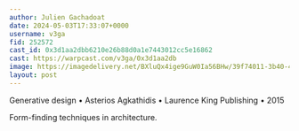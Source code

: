 ```yaml
---
author: Julien Gachadoat
date: 2024-05-03T17:33:07+0000
username: v3ga
fid: 252572
cast_id: 0x3d1aa2dbb6210e26b88d0a1e7443012cc5e16862
cast: https://warpcast.com/v3ga/0x3d1aa2db
image: https://imagedelivery.net/BXluQx4ige9GuW0Ia56BHw/39f74011-3b40-496f-d8c2-d6964c9db200/original
layout: post
---
```

Generative design • Asterios Agkathidis • Laurence King Publishing • 2015  
  
Form-finding techniques in architecture.  

<img src='https://imagedelivery.net/BXluQx4ige9GuW0Ia56BHw/39f74011-3b40-496f-d8c2-d6964c9db200/original' alt='' referrerpolicy='no-referrer'/>